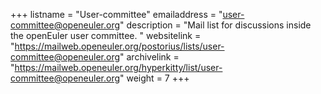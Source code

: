 +++
listname = "User-committee"
emailaddress = "user-committee@openeuler.org"
description = "Mail list for discussions inside the openEuler user committee. "
websitelink = "https://mailweb.openeuler.org/postorius/lists/user-committee@openeuler.org"
archivelink = "https://mailweb.openeuler.org/hyperkitty/list/user-committee@openeuler.org"
weight =  7
+++
